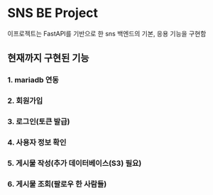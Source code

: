 # SNS BE Project

이프로젝트는 FastAPI를 기반으로 한 sns 백엔드의 기본, 응용 기능을 구현함

## 현재까지 구현된 기능
### 1. mariadb 연동
### 2. 회원가입
### 3. 로그인(토큰 발급)
### 4. 사용자 정보 확인
### 5. 게시물 작성(추가 데이터베이스(S3) 필요)
### 6. 게시물 조회(팔로우 한 사람들)